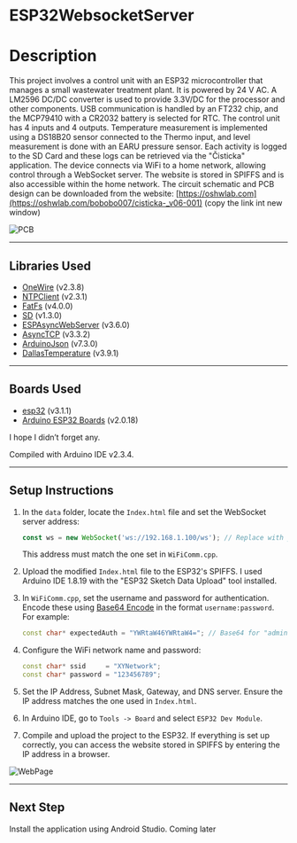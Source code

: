 # ESP32WebsocketServer

# Description

This project involves a control unit with an ESP32 microcontroller that manages a small wastewater treatment plant. It is powered by 24 V AC. A LM2596 DC/DC converter is used to provide 3.3V/DC for the processor and other components. USB communication is handled by an FT232 chip, and the MCP79410 with a CR2032 battery is selected for RTC. The control unit has 4 inputs and 4 outputs. Temperature measurement is implemented using a DS18B20 sensor connected to the Thermo input, and level measurement is done with an EARU pressure sensor. Each activity is logged to the SD Card and these logs can be retrieved via the "Čisticka" application. The device connects via WiFi to a home network, allowing control through a WebSocket server. The website is stored in SPIFFS and is also accessible within the home network. The circuit schematic and PCB design can be downloaded from the website: [https://oshwlab.com](https://oshwlab.com/bobobo007/cisticka-_v06-001) (copy the link int new window)

![PCB](https://github.com/user-attachments/assets/32259623-8603-4f0c-9ad5-117dca7c9e11)

---

## Libraries Used

- [OneWire](https://github.com/PaulStoffregen/OneWire) (v2.3.8)
- [NTPClient](https://github.com/arduino-libraries/NTPClient) (v2.3.1)
- [FatFs](https://github.com/stm32duino/FatFs) (v4.0.0)
- [SD](https://docs.arduino.cc/libraries/sd/) (v1.3.0)
- [ESPAsyncWebServer](https://github.com/mathieucarbou/ESPAsyncWebServer) (v3.6.0)
- [AsyncTCP](https://github.com/mathieucarbou/AsyncTCP) (v3.3.2)
- [ArduinoJson](https://arduinojson.org/?utm_source=meta&utm_medium=library.properties) (v7.3.0)
- [DallasTemperature](https://github.com/milesburton/Arduino-Temperature-Control-Library) (v3.9.1)

---

## Boards Used

- [esp32](https://github.com/espressif/arduino-esp32) (v3.1.1)
- [Arduino ESP32 Boards](https://github.com/espressif/arduino-esp32) (v2.0.18)

I hope I didn’t forget any.

Compiled with Arduino IDE v2.3.4.

---

## Setup Instructions

1. In the `data` folder, locate the `Index.html` file and set the WebSocket server address:
   ```javascript
   const ws = new WebSocket('ws://192.168.1.100/ws'); // Replace with your server address
   ```
   This address must match the one set in `WiFiComm.cpp`.

2. Upload the modified `Index.html` file to the ESP32's SPIFFS. I used Arduino IDE 1.8.19 with the "ESP32 Sketch Data Upload" tool installed.

3. In `WiFiComm.cpp`, set the username and password for authentication. Encode these using [Base64 Encode](https://www.base64encode.org/) in the format `username:password`. For example:
   ```cpp
   const char* expectedAuth = "YWRtaW46YWRtaW4="; // Base64 for "admin:admin"
   ```

4. Configure the WiFi network name and password:
   ```cpp
   const char* ssid     = "XYNetwork";
   const char* password = "123456789";
   ```

5. Set the IP Address, Subnet Mask, Gateway, and DNS server. Ensure the IP address matches the one used in `Index.html`.

6. In Arduino IDE, go to `Tools -> Board` and select `ESP32 Dev Module`.

7. Compile and upload the project to the ESP32. If everything is set up correctly, you can access the website stored in SPIFFS by entering the IP address in a browser.
   
![WebPage](https://github.com/user-attachments/assets/04ccbc9e-d84a-4eab-9c57-5cead834c2de)

---

## Next Step

Install the application using Android Studio. Coming later


